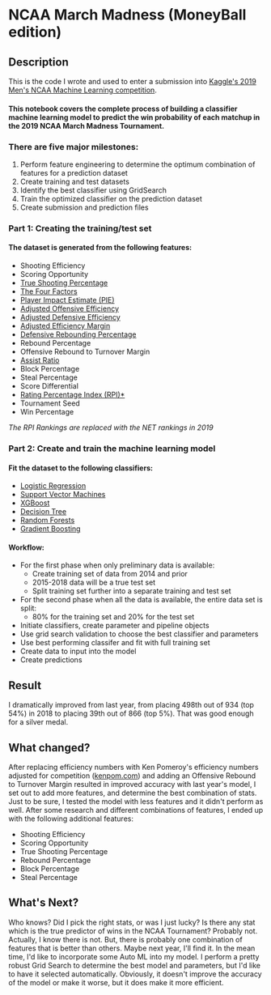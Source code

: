 # NCAA March Madness (MoneyBall edition)

## Description
This is the code I wrote and used to enter a submission into [Kaggle's 2019 Men's NCAA Machine Learning competition](https://www.kaggle.com/c/mens-machine-learning-competition-2019).
#### This notebook covers the complete process of building a classifier machine learning model to predict the win probability of each matchup in the 2019 NCAA March Madness Tournament.
### There are five major milestones:
1. Perform feature engineering to determine the optimum combination of features for a prediction dataset
2. Create training and test datasets
3. Identify the best classifier using GridSearch
4. Train the optimized classifier on the prediction dataset
5. Create submission and prediction files

### Part 1: Creating the training/test set
#### The dataset is generated from the following features:
* Shooting Efficiency
* Scoring Opportunity
* [True Shooting Percentage](https://captaincalculator.com/sports/basketball/true-shooting-percentage-calculator/)
* [The Four Factors](https://www.nbastuffer.com/analytics101/four-factors/)
* [Player Impact Estimate (PIE)](https://masseybasketball.blogspot.com/2013/07/player-impact-estimate.html)
* [Adjusted Offensive Efficiency](https://cbbstatshelp.com/efficiency/adjusted-efficiency/)
* [Adjusted Defensive Efficiency](https://cbbstatshelp.com/efficiency/adjusted-efficiency/)
* [Adjusted Efficiency Margin](https://cbbstatshelp.com/ratings/adjem/)
* [Defensive Rebounding Percentage](https://www.nbastuffer.com/analytics101/defensive-rebounding-percentage/)
* Rebound Percentage
* Offensive Rebound to Turnover Margin
* [Assist Ratio](https://www.nbastuffer.com/analytics101/assist-ratio/)
* Block Percentage
* Steal Percentage
* Score Differential
* [Rating Percentage Index (RPI)*](https://en.wikipedia.org/wiki/Rating_Percentage_Index)
* Tournament Seed
* Win Percentage

*The RPI Rankings are replaced with the NET rankings in 2019*


### Part 2: Create and train the machine learning model
#### Fit the dataset to the following classifiers:
* [Logistic Regression](https://scikit-learn.org/stable/modules/generated/sklearn.linear_model.LogisticRegression.html)
* [Support Vector Machines](https://scikit-learn.org/stable/modules/generated/sklearn.svm.SVC.html#sklearn.svm.SVC)
* [XGBoost](https://xgboost.readthedocs.io/en/latest/python/python_api.html#module-xgboost.sklearn)
* [Decision Tree](https://scikit-learn.org/stable/modules/generated/sklearn.tree.DecisionTreeClassifier.html)
* [Random Forests](https://scikit-learn.org/stable/modules/generated/sklearn.ensemble.RandomForestClassifier.html)
* [Gradient Boosting](https://scikit-learn.org/stable/modules/generated/sklearn.ensemble.GradientBoostingClassifier.html)
#### Workflow:
* For the first phase when only preliminary data is available:
  - Create training set of data from 2014 and prior
  - 2015-2018 data will be a true test set
  - Split training set further into a separate training and test set
* For the second phase when all the data is available, the entire data set is split:
  - 80% for the training set and 20% for the test set
* Initiate classifiers, create parameter and pipeline objects
* Use grid search validation to choose the best classifier and parameters
* Use best performing classifer and fit with full training set
* Create data to input into the model
* Create predictions

## Result
I dramatically improved from last year, from placing 498th out of 934 (top 54%) in 2018 to placing 39th out of 866 (top 5%). That was good enough for a silver medal. 

## What changed?
After replacing efficiency numbers with Ken Pomeroy's efficiency numbers adjusted for competition ([kenpom.com](kenpom.com)) and adding an Offensive Rebound to Turnover Margin resulted in improved accuracy with last year's model, I set out to add more features, and determine the best combination of stats. Just to be sure, I tested the model with less features and it didn't perform as well. After some research and different combinations of features, I ended up with the following additional features:
* Shooting Efficiency
* Scoring Opportunity
* True Shooting Percentage
* Rebound Percentage
* Block Percentage
* Steal Percentage

## What's Next?
Who knows? Did I pick the right stats, or was I just lucky? Is there any stat which is the true predictor of wins in the NCAA Tournament? Probably not. Actually, I know there is not. But, there is probably one combination of features that is better than others. Maybe next year, I'll find it.
In the mean time, I'd like to incorporate some Auto ML into my model. I perform a pretty robust Grid Search to determine the best model and parameters, but I'd like to have it selected automatically. Obviously, it doesn't improve the accuracy of the model or make it worse, but it does make it more efficient.
